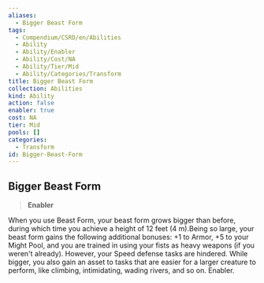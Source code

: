 ```yaml
---
aliases:
  - Bigger Beast Form
tags:
  - Compendium/CSRD/en/Abilities
  - Ability
  - Ability/Enabler
  - Ability/Cost/NA
  - Ability/Tier/Mid
  - Ability/Categories/Transform
title: Bigger Beast Form
collection: Abilities
kind: Ability
action: false
enabler: true
cost: NA
tier: Mid
pools: []
categories:
  - Transform
id: Bigger-Beast-Form
---
```

## Bigger Beast Form    
>**Enabler**  
    
When you use Beast Form, your beast form grows bigger than before, during which time you achieve a height of 12 feet (4 m).Being so large, your beast form gains the following additional bonuses: +1 to Armor, +5 to your Might Pool, and you are trained in using your fists as heavy weapons (if you weren't already). However, your Speed defense tasks are hindered. While bigger, you also gain an asset to tasks that are easier for a larger creature to perform, like climbing, intimidating, wading rivers, and so on. Enabler.
